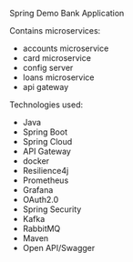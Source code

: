 Spring Demo Bank Application

Contains microservices:
- accounts microservice
- card microservice
- config server
- loans microservice
- api gateway


Technologies used:
- Java
- Spring Boot
- Spring Cloud
- API Gateway
- docker
- Resilience4j
- Prometheus
- Grafana
- OAuth2.0
- Spring Security
- Kafka
- RabbitMQ
- Maven
- Open API/Swagger
